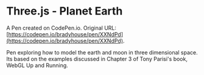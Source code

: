 # Three.js - Planet Earth

A Pen created on CodePen.io. Original URL: [https://codepen.io/bradyhouse/pen/XXNdPd](https://codepen.io/bradyhouse/pen/XXNdPd).

Pen exploring how to model the earth and moon in three dimensional space.  Its based on the examples discussed in Chapter 3 of Tony Parisi's book,  WebGL Up and Running.